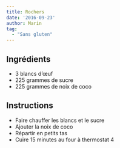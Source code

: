 ```yaml
---
title: Rochers
date: '2016-09-23'
author: Marin
tag: 
  - "Sans gluten"
---
```

## Ingrédients
- 3 blancs d’œuf
- 225 grammes de sucre
- 225 grammes de noix de coco

## Instructions
- Faire chauffer les blancs et le sucre
- Ajouter la noix de coco
- Répartir en petits tas
- Cuire 15 minutes au four à thermostat 4

